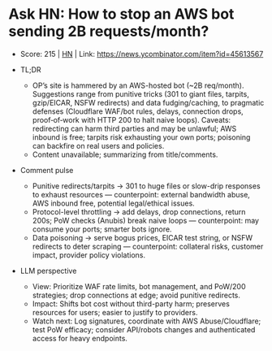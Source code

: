 # Ask HN: How to stop an AWS bot sending 2B requests/month?

- Score: 215 | [HN](https://news.ycombinator.com/item?id=45613567) | Link: https://news.ycombinator.com/item?id=45613567

- TL;DR
  - OP’s site is hammered by an AWS-hosted bot (~2B req/month). Suggestions range from punitive tricks (301 to giant files, tarpits, gzip/EICAR, NSFW redirects) and data fudging/caching, to pragmatic defenses (Cloudflare WAF/bot rules, delays, connection drops, proof‑of‑work with HTTP 200 to halt naive loops). Caveats: redirecting can harm third parties and may be unlawful; AWS inbound is free; tarpits risk exhausting your own ports; poisoning can backfire on real users and policies.
  - Content unavailable; summarizing from title/comments.

- Comment pulse
  - Punitive redirects/tarpits → 301 to huge files or slow-drip responses to exhaust resources — counterpoint: external bandwidth abuse, AWS inbound free, potential legal/ethical issues.
  - Protocol-level throttling → add delays, drop connections, return 200s; PoW checks (Anubis) break naive loops — counterpoint: may consume your ports; smarter bots ignore.
  - Data poisoning → serve bogus prices, EICAR test string, or NSFW redirects to deter scraping — counterpoint: collateral risks, customer impact, provider policy violations.

- LLM perspective
  - View: Prioritize WAF rate limits, bot management, and PoW/200 strategies; drop connections at edge; avoid punitive redirects.
  - Impact: Shifts bot cost without third-party harm; preserves resources for users; easier to justify to providers.
  - Watch next: Log signatures, coordinate with AWS Abuse/Cloudflare; test PoW efficacy; consider API/robots changes and authenticated access for heavy endpoints.
